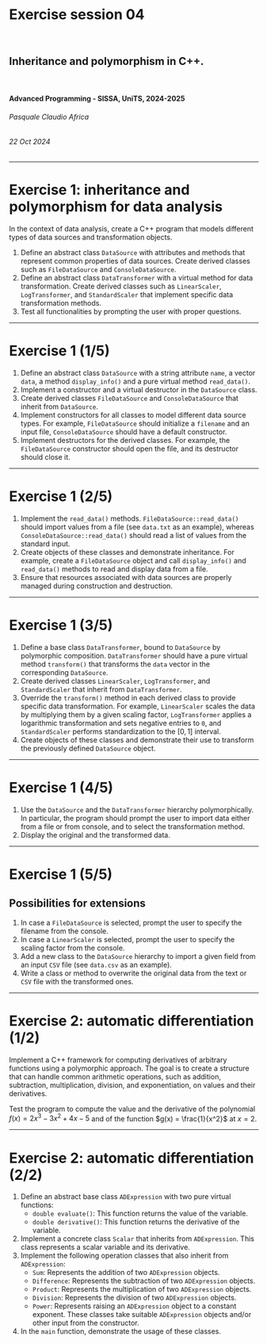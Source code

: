 <!--
title: Exercise session 04
paginate: true

_class: titlepage
-->

# Exercise session 04
<br>

## Inheritance and polymorphism in C++.
<br>

#### Advanced Programming - SISSA, UniTS, 2024-2025

###### Pasquale Claudio Africa

###### 22 Oct 2024

---

# Exercise 1: inheritance and polymorphism for data analysis

In the context of data analysis, create a C++ program that models different types of data sources and transformation objects.

1. Define an abstract class `DataSource` with attributes and methods that represent common properties of data sources. Create derived classes such as `FileDataSource` and `ConsoleDataSource`.
2. Define an abstract class `DataTransformer` with a virtual method for data transformation. Create derived classes such as `LinearScaler`, `LogTransformer`, and `StandardScaler` that implement specific data transformation methods.
3. Test all functionalities by prompting the user with proper questions.

---

# Exercise 1 (1/5)

1. Define an abstract class `DataSource` with a string attribute `name`, a vector `data`, a method `display_info()` and a pure virtual method `read_data()`.
2. Implement a constructor and a virtual destructor in the `DataSource` class.
3. Create derived classes `FileDataSource` and `ConsoleDataSource` that inherit from `DataSource`.
4. Implement constructors for all classes to model different data source types. For example, `FileDataSource` should initialize a `filename` and an input file, `ConsoleDataSource` should have a default constructor.
2. Implement destructors for the derived classes. For example, the `FileDataSource` constructor should open the file, and its destructor should close it.

---

# Exercise 1 (2/5)

1. Implement the `read_data()` methods. `FileDataSource::read_data()` should import values from a file (see `data.txt` as an example), whereas `ConsoleDataSource::read_data()` should read a list of values from the standard input.
2. Create objects of these classes and demonstrate inheritance. For example, create a `FileDataSource` object and call `display_info()` and `read_data()` methods to read and display data from a file.
3. Ensure that resources associated with data sources are properly managed during construction and destruction.

---

# Exercise 1 (3/5)

1. Define a base class `DataTransformer`, bound to `DataSource` by polymorphic composition. `DataTransformer` should have a pure virtual method `transform()` that transforms the `data` vector in the corresponding `DataSource`.
2. Create derived classes `LinearScaler`, `LogTransformer`, and `StandardScaler` that inherit from `DataTransformer`.
3. Override the `transform()` method in each derived class to provide specific data transformation. For example, `LinearScaler` scales the data by multiplying them by a given scaling factor, `LogTransformer` applies a logarithmic transformation and sets negative entries to `0`, and `StandardScaler` performs standardization to the $[0, 1]$ interval.
4. Create objects of these classes and demonstrate their use to transform the previously defined `DataSource` object.

---

# Exercise 1 (4/5)

1. Use the `DataSource` and the `DataTransformer` hierarchy polymorphically. In particular, the program should prompt the user to import data either from a file or from console, and to select the transformation method.
2. Display the original and the transformed data.

---

# Exercise 1 (5/5)

## Possibilities for extensions

1. In case a `FileDataSource` is selected, prompt the user to specify the filename from the console.
2. In case a `LinearScaler` is selected, prompt the user to specify the scaling factor from the console.
3. Add a new class to the `DataSource` hierarchy to import a given field from an input `CSV` file (see `data.csv` as an example).
4. Write a class or method to overwrite the original data from the text or `CSV` file with the transformed ones.

---

# Exercise 2: automatic differentiation (1/2)

Implement a C++ framework for computing derivatives of arbitrary functions using a polymorphic approach. The goal is to create a structure that can handle common arithmetic operations, such as addition, subtraction, multiplication, division, and exponentiation, on values and their derivatives.
 
Test the program to compute the value and the derivative of the polynomial $f(x) = 2x^3 - 3x^2 + 4x - 5$ and of the function $g(x) = \frac{1}{x^2}$ at $x = 2$.

---

# Exercise 2: automatic differentiation (2/2)

1. Define an abstract base class `ADExpression` with two pure virtual functions:
   - `double evaluate()`: This function returns the value of the variable.
   - `double derivative()`: This function returns the derivative of the variable.
2. Implement a concrete class `Scalar` that inherits from `ADExpression`. This class represents a scalar variable and its derivative.
3. Implement the following operation classes that also inherit from `ADExpression`:
   - `Sum`: Represents the addition of two `ADExpression` objects.
   - `Difference`: Represents the subtraction of two `ADExpression` objects.
   - `Product`: Represents the multiplication of two `ADExpression` objects.
   - `Division`: Represents the division of two `ADExpression` objects.
   - `Power`: Represents raising an `ADExpression` object to a constant exponent.
   These classes take suitable `ADExpression` objects and/or other input from the constructor.
4. In the `main` function, demonstrate the usage of these classes.
